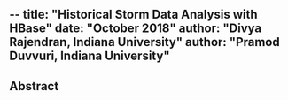 --
title: "Historical Storm Data Analysis with HBase"
date: "October 2018"
author: "Divya Rajendran, Indiana University"
author: "Pramod Duvvuri, Indiana University"
---

## Abstract
